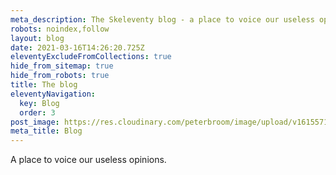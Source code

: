 ```yaml
---
meta_description: The Skeleventy blog - a place to voice our useless opinions.
robots: noindex,follow
layout: blog
date: 2021-03-16T14:26:20.725Z
eleventyExcludeFromCollections: true
hide_from_sitemap: true
hide_from_robots: true
title: The blog
eleventyNavigation:
  key: Blog
  order: 3
post_image: https://res.cloudinary.com/peterbroom/image/upload/v1615571028/783px-Test-Logo.svg_nkdkl8.png
meta_title: Blog
---
```


A place to voice our useless opinions.
